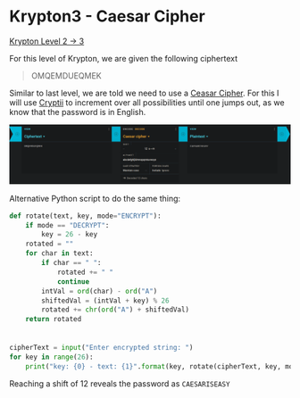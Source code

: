 # Krypton3 - Caesar Cipher  
  
[Krypton Level 2 &rarr; 3](https://overthewire.org/wargames/krypton/krypton2.html)  
  
For this level of Krypton, we are given the following ciphertext  
> OMQEMDUEQMEK  
  
Similar to last level, we are told we need to use a [Ceasar Cipher](https://en.wikipedia.org/wiki/Caesar_cipher). For this I will use [Cryptii](https://cryptii.com/pipes/caesar-cipher) to increment over all possibilities until one jumps out, as we know that the password is in English.   
  
![10ed04e6.png](../src/10ed04e6.png)  
  
Alternative Python script to do the same thing:  
```Python  
def rotate(text, key, mode="ENCRYPT"):  
    if mode == "DECRYPT":  
        key = 26 - key  
    rotated = ""  
    for char in text:  
        if char == " ":  
            rotated += " "  
            continue  
        intVal = ord(char) - ord("A")  
        shiftedVal = (intVal + key) % 26  
        rotated += chr(ord("A") + shiftedVal)  
    return rotated  
  
  
cipherText = input("Enter encrypted string: ")  
for key in range(26):  
    print("key: {0} - text: {1}".format(key, rotate(cipherText, key, mode="DECRYPT")))  
```  
  
Reaching a shift of 12 reveals the password as `CAESARISEASY`  
  
